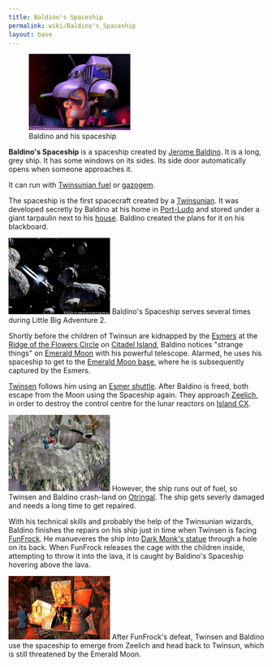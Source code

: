 ```yaml
---
title: Baldino's Spaceship
permalink: wiki/Baldino's_Spaceship
layout: base
---
```


<figure>
<img src="assets/lba2/_cutscenes/lba2_decolag1.preview.jpg"
title="Baldino and his spaceship" width="200" />
<figcaption>Baldino and his spaceship</figcaption>
</figure>

**Baldino's Spaceship** is a spaceship created by [Jerome
Baldino](Jerome_Baldino "wikilink"). It is a long, grey ship. It has
some windows on its sides. Its side door automatically opens when
someone approaches it.

It can run with [Twinsunian fuel](Gas "wikilink") or
[gazogem](Can_of_Gazogem "wikilink").

The spaceship is the first spacecraft created by a
[Twinsunian](Twinsun "wikilink"). It was developed secretly by Baldino
at his home in [Port-Ludo](Port-Ludo "wikilink") and stored under a
giant tarpaulin next to his
[house](Jerome_Baldino's_residence "wikilink"). Baldino created the
plans for it on his blackboard.

<img src="assets/lba2/_cutscenes/lba2_asteroi.preview.jpg"
title="Baldino&#39;s Spaceship in space" width="200"
alt="Baldino&#39;s Spaceship in space" /> Baldino's Spaceship serves
several times during Little Big Adventure 2.

Shortly before the children of Twinsun are kidnapped by the
[Esmers](Esmers "wikilink") at the [Ridge of the Flowers
Circle](Ridge_of_the_Flowers_Circle "wikilink") on [Citadel
Island](Citadel_Island "wikilink"), Baldino notices "strange things" on
[Emerald Moon](Emerald_Moon "wikilink") with his powerful telescope.
Alarmed, he uses his spaceship to get to the [Emerald Moon
base](Emerald_Moon_base "wikilink"), where he is subsequently captured
by the Esmers.

[Twinsen](Twinsen "wikilink") follows him using an [Esmer
shuttle](Esmer_shuttle "wikilink"). After Baldino is freed, both escape
from the Moon using the Spaceship again. They approach
[Zeelich](Zeelich "wikilink"), in order to destroy the control centre
for the lunar reactors on [Island CX](Island_CX "wikilink").

<img src="assets/lba2/_screenshots/lba2_ingame_crash_site.jpg"
title="The crash site on Otringal" width="200"
alt="The crash site on Otringal" /> However, the ship runs out of fuel,
so Twinsen and Baldino crash-land on [Otringal](Otringal "wikilink").
The ship gets severly damaged and needs a long time to get repaired.

With his technical skills and probably the help of the Twinsunian
wizards, Baldino finishes the repairs on his ship just in time when
Twinsen is facing [FunFrock](FunFrock "wikilink"). He manueveres the
ship into [Dark Monk's statue](Dark_Monk's_statue "wikilink") through a
hole on its back. When FunFrock releases the cage with the children
inside, attempting to throw it into the lava, it is caught by Baldino's
Spaceship hovering above the lava.

<img
src="assets/lba2/_cutscenes/screenshot-lba2-movies-25-ending_1-end0450.gif"
title="The ship inside Dark Monk&#39;s Statue" width="200"
alt="The ship inside Dark Monk&#39;s Statue" /> After FunFrock's defeat,
Twinsen and Baldino use the spaceship to emerge from Zeelich and head
back to Twinsun, which is still threatened by the Emerald Moon.
